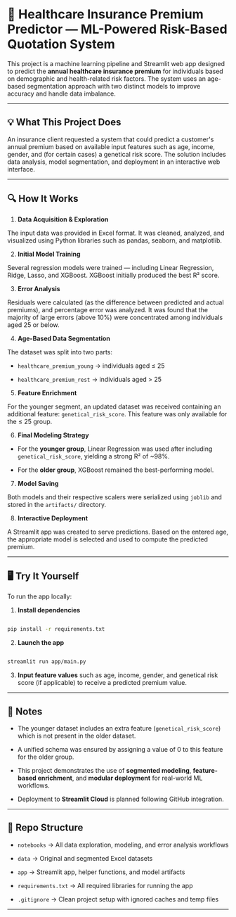 # 🏥 Healthcare Insurance Premium Predictor — ML-Powered Risk-Based Quotation System



This project is a machine learning pipeline and Streamlit web app designed to predict the **annual healthcare insurance premium** for individuals based on demographic and health-related risk factors. The system uses an age-based segmentation approach with two distinct models to improve accuracy and handle data imbalance.



---



## 💡 What This Project Does



An insurance client requested a system that could predict a customer's annual premium based on available input features such as age, income, gender, and (for certain cases) a genetical risk score. The solution includes data analysis, model segmentation, and deployment in an interactive web interface.



---



## 🔍 How It Works



1. **Data Acquisition & Exploration**

The input data was provided in Excel format. It was cleaned, analyzed, and visualized using Python libraries such as pandas, seaborn, and matplotlib.



2. **Initial Model Training**  

Several regression models were trained — including Linear Regression, Ridge, Lasso, and XGBoost. XGBoost initially produced the best R² score.



3. **Error Analysis**  

Residuals were calculated (as the difference between predicted and actual premiums), and percentage error was analyzed. It was found that the majority of large errors (above 10%) were concentrated among individuals aged 25 or below.



4. **Age-Based Data Segmentation**  

The dataset was split into two parts:

- `healthcare_premium_young` → individuals aged ≤ 25

- `healthcare_premium_rest` → individuals aged > 25



5. **Feature Enrichment**  

For the younger segment, an updated dataset was received containing an additional feature: `genetical_risk_score`. This feature was only available for the ≤ 25 group.



6. **Final Modeling Strategy**  

- For the **younger group**, Linear Regression was used after including `genetical_risk_score`, yielding a strong R² of ~98%.

- For the **older group**, XGBoost remained the best-performing model.



7. **Model Saving**  

Both models and their respective scalers were serialized using `joblib` and stored in the `artifacts/` directory.



8. **Interactive Deployment**  

A Streamlit app was created to serve predictions. Based on the entered age, the appropriate model is selected and used to compute the predicted premium.



---



## 🖥️ Try It Yourself



To run the app locally:



1. **Install dependencies**



```bash

pip install -r requirements.txt

```



2. **Launch the app**



```bash

streamlit run app/main.py

```



3. **Input feature values** such as age, income, gender, and genetical risk score (if applicable) to receive a predicted premium value.



---



## 🚧 Notes



- The younger dataset includes an extra feature (`genetical_risk_score`) which is not present in the older dataset.

- A unified schema was ensured by assigning a value of 0 to this feature for the older group.

- This project demonstrates the use of **segmented modeling**, **feature-based enrichment**, and **modular deployment** for real-world ML workflows.

- Deployment to **Streamlit Cloud** is planned following GitHub integration.



---



## 📁 Repo Structure



- `notebooks` → All data exploration, modeling, and error analysis workflows

- `data` → Original and segmented Excel datasets

- `app` → Streamlit app, helper functions, and model artifacts

- `requirements.txt` → All required libraries for running the app

- `.gitignore` → Clean project setup with ignored caches and temp files

---

```



